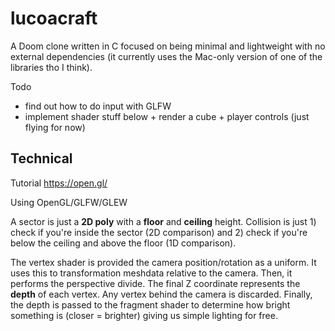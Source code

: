# lucoacraft

A Doom clone written in C focused on being minimal and lightweight with no external dependencies (it currently uses the Mac-only version of one of the libraries tho I think).

Todo
- find out how to do input with GLFW
- implement shader stuff below + render a cube + player controls (just flying for now)

## Technical

Tutorial https://open.gl/

Using OpenGL/GLFW/GLEW

A sector is just a **2D poly** with a **floor** and **ceiling** height. Collision is just 1) check if you're inside the sector (2D comparison) and 2) check if you're below the ceiling and above the floor (1D comparison).

The vertex shader is provided the camera position/rotation as a uniform. It uses this to transformation meshdata relative to the camera. Then, it performs the perspective divide. The final Z coordinate represents the **depth** of each vertex. Any vertex behind the camera is discarded. Finally, the depth is passed to the fragment shader to determine how bright something is (closer = brighter) giving us simple lighting for free.
